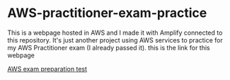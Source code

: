 # AWS-practitioner-exam-practice

This is a webpage hosted in AWS and I made it with Amplify connected to this repository. It's just another project using AWS services to practice for my AWS Practitioner exam (I already passed it).
this is the link for this webpage

[AWS exam preparation test](https://main.d2fatime6o4t7q.amplifyapp.com/)

